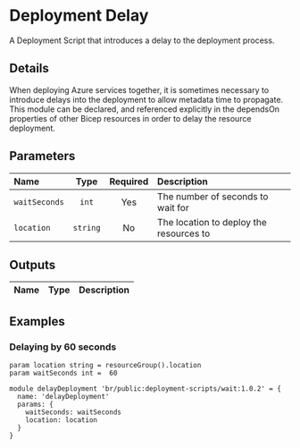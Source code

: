 # Deployment Delay

A Deployment Script that introduces a delay to the deployment process.

## Details

When deploying Azure services together, it is sometimes necessary to introduce delays into the deployment to allow metadata time to propagate. This module can be declared, and referenced explicitly in the dependsOn properties of other Bicep resources in order to delay the resource deployment.

## Parameters

| Name          | Type     | Required | Description                             |
| :------------ | :------: | :------: | :-------------------------------------- |
| `waitSeconds` | `int`    | Yes      | The number of seconds to wait for       |
| `location`    | `string` | No       | The location to deploy the resources to |

## Outputs

| Name | Type | Description |
| :--- | :--: | :---------- |

## Examples

### Delaying by 60 seconds

```bicep
param location string = resourceGroup().location
param waitSeconds int =  60

module delayDeployment 'br/public:deployment-scripts/wait:1.0.2' = {
  name: 'delayDeployment'
  params: {
    waitSeconds: waitSeconds
    location: location
  }
}
```